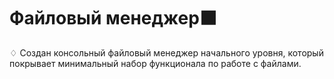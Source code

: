 # Файловый менеджер⬛
♢ Cоздан консольный файловый менеджер начального уровня, который покрывает минимальный набор функционала по работе с файлами.
